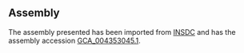 
Assembly
--------

The assembly presented has been imported from 
[INSDC](http://www.insdc.org) and has the assembly accession
[GCA\_004353045.1](http://www.ebi.ac.uk/ena/data/view/GCA_004353045.1).

